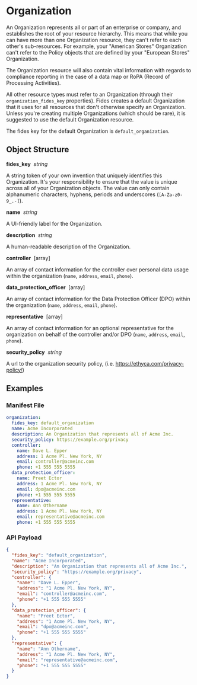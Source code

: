 # Organization

An Organization represents all or part of an enterprise or company, and establishes the root of your resource hierarchy. This means that while you can have more than one Organization resource, they can't refer to each other's sub-resources. For example, your "American Stores" Organization can't refer to the Policy objects that are defined by your "European Stores" Organization.

The Organization resource will also contain vital information with regards to compliance reporting in the case of a data map or RoPA (Record of Processing Activities).

All other resource types must refer to an Organization (through their `organization_fides_key` properties). Fides creates a default Organization that it uses for all resources that don't otherwise specify an Organization. Unless you're creating multiple Organizations (which should be rare), it is suggested to use the default Organization resource.

The fides key for the default Organization is `default_organization`.

## Object Structure

**fides_key**<span class="required"/>&nbsp;&nbsp;_string_

A string token of your own invention that uniquely identifies this Organization. It's your responsibility to ensure that the value is unique across all of your Organization objects. The value can only contain alphanumeric characters, hyphens, periods and underscores (`[A-Za-z0-9_.-]`).

**name**<span class="required"/>&nbsp;&nbsp;_string_

A UI-friendly label for the Organization.

**description**<span class="required"/>&nbsp;&nbsp;_string_

A human-readable description of the Organization.

**controller**<span class="required"/>&nbsp;&nbsp;[array]

An array of contact information for the controller over personal data usage within the organization (`name`, `address`, `email`, `phone`).

**data_protection_officer**<span class="required"/>&nbsp;&nbsp;[array]

An array of contact information for the Data Protection Officer (DPO) within the organization (`name`, `address`, `email`, `phone`).

**representative**<span class="required"/>&nbsp;&nbsp;[array]

An array of contact information for an optional representative for the organization on behalf of the controller and/or DPO (`name`, `address`, `email`, `phone`).

**security_policy**<span class="required"/>&nbsp;&nbsp;_string_

A url to the organization security policy, (i.e. https://ethyca.com/privacy-policy/)

## Examples

### **Manifest File**

```yaml
organization:
  fides_key: default_organization
  name: Acme Incorporated
  description: An Organization that represents all of Acme Inc.
  security_policy: https://example.org/privacy
  controller:
    name: Dave L. Epper
    address: 1 Acme Pl. New York, NY
    email: controller@acmeinc.com
    phone: +1 555 555 5555
  data_protection_officer:
    name: Preet Ector
    address: 1 Acme Pl. New York, NY
    email: dpo@acmeinc.com
    phone: +1 555 555 5555
  representative:
    name: Ann Othername
    address: 1 Acme Pl. New York, NY
    email: representative@acmeinc.com
    phone: +1 555 555 5555
```

### **API Payload**

```json
{
  "fides_key": "default_organization",
  "name": "Acme Incorporated",
  "description": "An Organization that represents all of Acme Inc.",
  "security_policy": "https://example.org/privacy",
  "controller": {
    "name": "Dave L. Epper",
    "address": "1 Acme Pl. New York, NY",
    "email": "controller@acmeinc.com",
    "phone": "+1 555 555 5555"
  },
  "data_protection_officer": {
    "name": "Preet Ector",
    "address": "1 Acme Pl. New York, NY",
    "email": "dpo@acmeinc.com",
    "phone": "+1 555 555 5555"
  },
  "representative": {
    "name": "Ann Othername",
    "address": "1 Acme Pl. New York, NY",
    "email": "representative@acmeinc.com",
    "phone": "+1 555 555 5555"
  }
}
```

